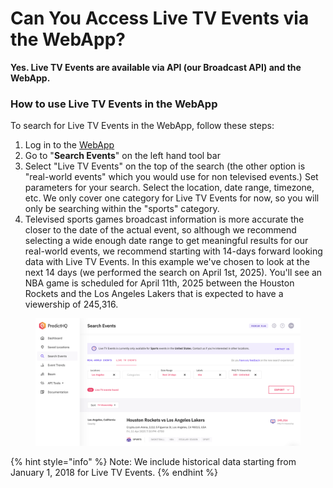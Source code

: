 # Can You Access Live TV Events via the WebApp?

**Yes. Live TV Events are available via API (our Broadcast API) and the WebApp.**

### How to use Live TV Events in the WebApp <a href="#how-to-use-live-tv-events-in-control-center" id="how-to-use-live-tv-events-in-control-center"></a>

To search for Live TV Events in the WebApp, follow these steps:&#x20;

1. Log in to the [WebApp](https://control.predicthq.com)
2. Go to "**Search Events**" on the left hand tool bar
3. Select "Live TV Events" on the top of the search (the other option is "real-world events" which you would use for non televised events.) Set parameters for your search. Select the location, date range, timezone, etc. We only cover one category for Live TV Events for now, so you will only be searching within the "sports" category.
4. Televised sports games broadcast information is more accurate the closer to the date of the actual event, so although we recommend selecting a wide enough date range to get meaningful results for our real-world events, we recommend starting with 14-days forward looking data with Live TV Events. In this example we've chosen to look at the next 14 days (we performed the search on April 1st, 2025). You'll see an NBA game is scheduled for April 11th, 2025 between the Houston Rockets and the Los Angeles Lakers that is expected to have a viewership of 245,316.

<figure><img src="../../../.gitbook/assets/image (40).png" alt=""><figcaption></figcaption></figure>

{% hint style="info" %}
Note: We include historical data starting from January 1, 2018 for Live TV Events.
{% endhint %}
